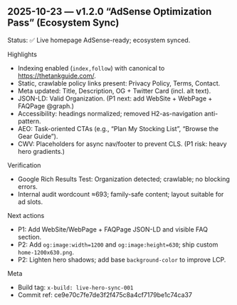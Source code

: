 ## 2025-10-23 — v1.2.0 “AdSense Optimization Pass” (Ecosystem Sync)

Status: ✅ Live homepage AdSense-ready; ecosystem synced.

Highlights
- Indexing enabled (`index,follow`) with canonical to https://thetankguide.com/.
- Static, crawlable policy links present: Privacy Policy, Terms, Contact.
- Meta updated: Title, Description, OG + Twitter Card (incl. alt text).
- JSON-LD: Valid Organization. (P1 next: add WebSite + WebPage + FAQPage @graph.)
- Accessibility: headings normalized; removed H2-as-navigation anti-pattern.
- AEO: Task-oriented CTAs (e.g., “Plan My Stocking List”, “Browse the Gear Guide”).
- CWV: Placeholders for async nav/footer to prevent CLS. (P1 risk: heavy hero gradients.)

Verification
- Google Rich Results Test: Organization detected; crawlable; no blocking errors.
- Internal audit wordcount ≈693; family-safe content; layout suitable for ad slots.

Next actions
- P1: Add WebSite/WebPage + FAQPage JSON-LD and visible FAQ section.
- P2: Add `og:image:width=1200` and `og:image:height=630`; ship custom `home-1200x630.png`.
- P2: Lighten hero shadows; add base `background-color` to improve LCP.

Meta
- Build tag: `x-build: live-hero-sync-001`
- Commit ref: ce9e70c7fe7de3f2f475c8a4cf7179be1c74ca37
